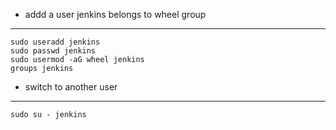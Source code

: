

- addd a user jenkins belongs to wheel group
----------

	sudo useradd jenkins
	sudo passwd jenkins
	sudo usermod -aG wheel jenkins
	groups jenkins


- switch to another user

----------
	sudo su - jenkins